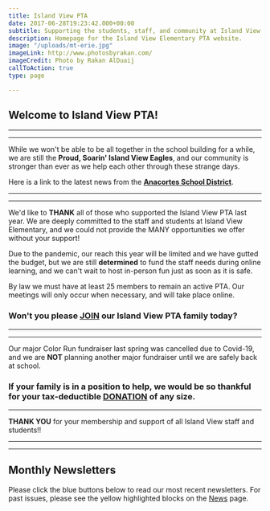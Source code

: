 ```yaml
---
title: Island View PTA
date: 2017-06-28T19:23:42.000+00:00
subtitle: Supporting the students, staff, and community at Island View Elementary.
description: Homepage for the Island View Elementary PTA website.
image: "/uploads/mt-erie.jpg"
imageLink: http://www.photosbyrakan.com/
imageCredit: Photo by Rakan AlDuaij
callToAction: true
type: page

---
```

## Welcome to Island View PTA!

***

   ****************************************

While we won't be able to be all together in the school building for a while, we are still the **Proud, Soarin' Island View Eagles**, and our community is stronger than ever as we help each other through these strange days.

Here is a link to the latest news from the [**Anacortes School District**](http://www.asd103.org "Anacortes School District").

***

   ****************************************

We'd like to **THANK** all of those who supported the Island View PTA last year.  We are deeply committed to the staff and students at Island View Elementary, and we could not provide the MANY opportunities we offer without your support!

Due to the pandemic, our reach this year will be limited and we have gutted the budget, but we are still **determined** to fund the staff needs during online learning, and we can't wait to host in-person fun just as soon as it is safe.

By law we must have at least 25 members to remain an active PTA.  Our meetings will only occur when necessary, and will take place online.

### Won't you please [**JOIN**](https://www.islandviewpta.org/membership/ "JOIN") our Island View PTA family today?

***

   ****************************************

Our major Color Run fundraiser last spring was cancelled due to Covid-19, and we are **NOT** planning another major fundraiser until we are safely back at school.

### If your family is in a position to help, we would be so thankful for your tax-deductible [**DONATION**](https://www.islandviewpta.org/donate/ "JOIN") of any size.

***

**THANK YOU** for your membership and support of all Island View staff and students!!

***

   ****************************************

## Monthly Newsletters

Please click the blue buttons below to read our most recent newsletters.
For past issues, please see the yellow highlighted blocks on the [News](/news) page.